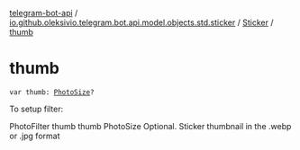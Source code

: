 [telegram-bot-api](../../index.md) / [io.github.oleksivio.telegram.bot.api.model.objects.std.sticker](../index.md) / [Sticker](index.md) / [thumb](./thumb.md)

# thumb

`var thumb: `[`PhotoSize`](../../io.github.oleksivio.telegram.bot.api.model.objects.std.files/-photo-size/index.md)`?`

To setup filter:

PhotoFilter thumb thumb PhotoSize Optional. Sticker thumbnail in the .webp or .jpg format

